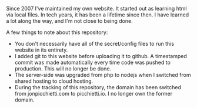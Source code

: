 Since 2007 I've maintained my own website. It started out as learning html via local files. In tech years, it has been a lifetime since then. I have learned a lot along the way, and I'm not close to being done.

A few things to note about this repository:
- You don't necessarily have all of the secret/config files to run this website in its entirety.
- I added git to this website before uploading it to github. A timestamped commit was made automatically every time code was pushed to production. This will no longer be done.
- The server-side was upgraded from php to nodejs when I switched from shared hosting to cloud hosting.
- During the tracking of this repository, the domain has been switched from jonpicchietti.com to picchietti.io. I no longer own the former domain.
